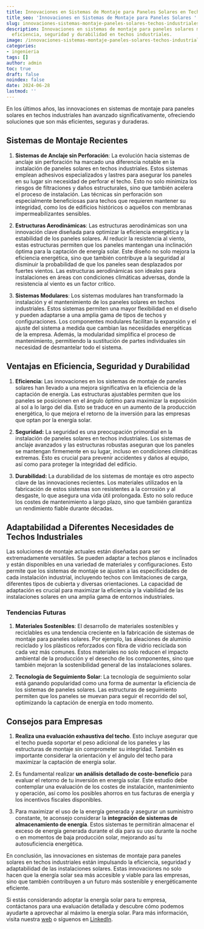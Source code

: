 ```yaml
---
title: Innovaciones en Sistemas de Montaje para Paneles Solares en Techos Industriales
title_seo: 'Innovaciones en Sistemas de Montaje para Paneles Solares '
slug: innovaciones-sistemas-montaje-paneles-solares-techos-industriales
description: Innovaciones en sistemas de montaje para paneles solares mejoran
  eficiencia, seguridad y durabilidad en techos industriales.
image: /innovaciones-sistemas-montaje-paneles-solares-techos-industriales.jpg
categories:
- ingenieria
tags: []
author: admin
toc: true
draft: false
noindex: false
date: 2024-06-28
lastmod: ''
---
```

En los últimos años, las innovaciones en sistemas de montaje para paneles solares en techos industriales han avanzado significativamente, ofreciendo soluciones que son más eficientes, seguras y duraderas.

## **Sistemas de Montaje Recientes**

1.	**Sistemas de Anclaje sin Perforación**: La evolución hacia sistemas de anclaje sin perforación ha marcado una diferencia notable en la instalación de paneles solares en techos industriales. Estos sistemas emplean adhesivos especializados y lastres para asegurar los paneles en su lugar sin necesidad de perforar el techo. Esto no solo minimiza los riesgos de filtraciones y daños estructurales, sino que también acelera el proceso de instalación. Las técnicas sin perforación son especialmente beneficiosas para techos que requieren mantener su integridad, como los de edificios históricos o aquellos con membranas impermeabilizantes sensibles.

2.	**Estructuras Aerodinámicas**: Las estructuras aerodinámicas son una innovación clave diseñada para optimizar la eficiencia energética y la estabilidad de los paneles solares. Al reducir la resistencia al viento, estas estructuras permiten que los paneles mantengan una inclinación óptima para la captación de energía solar. Este diseño no solo mejora la eficiencia energética, sino que también contribuye a la seguridad al disminuir la probabilidad de que los paneles sean desplazados por fuertes vientos. Las estructuras aerodinámicas son ideales para instalaciones en áreas con condiciones climáticas adversas, donde la resistencia al viento es un factor crítico.

3. **Sistemas Modulares**: Los sistemas modulares han transformado la instalación y el mantenimiento de los paneles solares en techos industriales. Estos sistemas permiten una mayor flexibilidad en el diseño y pueden adaptarse a una amplia gama de tipos de techos y configuraciones. Los componentes modulares facilitan la expansión y el ajuste del sistema a medida que cambian las necesidades energéticas de la empresa. Además, la modularidad simplifica el proceso de mantenimiento, permitiendo la sustitución de partes individuales sin necesidad de desmantelar todo el sistema.

## **Ventajas en Eficiencia, Seguridad y Durabilidad**

1.	**Eficiencia:** Las innovaciones en los sistemas de montaje de paneles solares han llevado a una mejora significativa en la eficiencia de la captación de energía. Las estructuras ajustables permiten que los paneles se posicionen en el ángulo óptimo para maximizar la exposición al sol a lo largo del día. Esto se traduce en un aumento de la producción energética, lo que mejora el retorno de la inversión para las empresas que optan por la energía solar.

2.	**Seguridad:** La seguridad es una preocupación primordial en la instalación de paneles solares en techos industriales. Los sistemas de anclaje avanzados y las estructuras robustas aseguran que los paneles se mantengan firmemente en su lugar, incluso en condiciones climáticas extremas. Esto es crucial para prevenir accidentes y daños al equipo, así como para proteger la integridad del edificio.

3.	**Durabilidad:** La durabilidad de los sistemas de montaje es otro aspecto clave de las innovaciones recientes. Los materiales utilizados en la fabricación de estos sistemas son resistentes a la corrosión y al desgaste, lo que asegura una vida útil prolongada. Esto no solo reduce los costes de mantenimiento a largo plazo, sino que también garantiza un rendimiento fiable durante décadas.

## **Adaptabilidad a Diferentes Necesidades de Techos Industriales**

Las soluciones de montaje actuales están diseñadas para ser extremadamente versátiles. Se pueden adaptar a techos planos e inclinados y están disponibles en una variedad de materiales y configuraciones. Esto permite que los sistemas de montaje se ajusten a las especificidades de cada instalación industrial, incluyendo techos con limitaciones de carga, diferentes tipos de cubierta y diversas orientaciones. La capacidad de adaptación es crucial para maximizar la eficiencia y la viabilidad de las instalaciones solares en una amplia gama de entornos industriales.

### **Tendencias Futuras**

1.	**Materiales Sostenibles**: El desarrollo de materiales sostenibles y reciclables es una tendencia creciente en la fabricación de sistemas de montaje para paneles solares. Por ejemplo, las aleaciones de aluminio reciclado y los plásticos reforzados con fibra de vidrio reciclada son cada vez más comunes. Estos materiales no solo reducen el impacto ambiental de la producción y el desecho de los componentes, sino que también mejoran la sostenibilidad general de las instalaciones solares.

2.	**Tecnología de Seguimiento Solar**: La tecnología de seguimiento solar está ganando popularidad como una forma de aumentar la eficiencia de los sistemas de paneles solares. Las estructuras de seguimiento permiten que los paneles se muevan para seguir el recorrido del sol, optimizando la captación de energía en todo momento. 

## **Consejos para Empresas**

1.	**Realiza una evaluación exhaustiva del techo**. Esto incluye asegurar que el techo pueda soportar el peso adicional de los paneles y las estructuras de montaje sin comprometer su integridad. También es importante considerar la orientación y el ángulo del techo para maximizar la captación de energía solar.

2.	Es fundamental realizar **un análisis detallado de coste-beneficio** para evaluar el retorno de tu inversión en energía solar. Este estudio debe contemplar una evaluación de los costes de instalación, mantenimiento y operación, así como los posibles ahorros en tus facturas de energía y los incentivos fiscales disponibles.

3.	Para maximizar el uso de la energía generada y asegurar un suministro constante, te aconsejo considerar la **integración de sistemas de almacenamiento de energía**. Estos sistemas te permitirán almacenar el exceso de energía generada durante el día para su uso durante la noche o en momentos de baja producción solar, mejorando así tu autosuficiencia energética.

En conclusión, las innovaciones en sistemas de montaje para paneles solares en techos industriales están impulsando la eficiencia, seguridad y adaptabilidad de las instalaciones solares. Estas innovaciones no solo hacen que la energía solar sea más accesible y viable para las empresas, sino que también contribuyen a un futuro más sostenible y energéticamente eficiente.

 Si estás considerando adoptar la energía solar para tu empresa, contáctanos para una evaluación detallada y descubre cómo podemos ayudarte a aprovechar al máximo la energía solar. Para más información, visita nuestra [web](http://www.solventie.es) o síguenos en [LinkedIn](http://www.linkedin.com/company/solventie).

